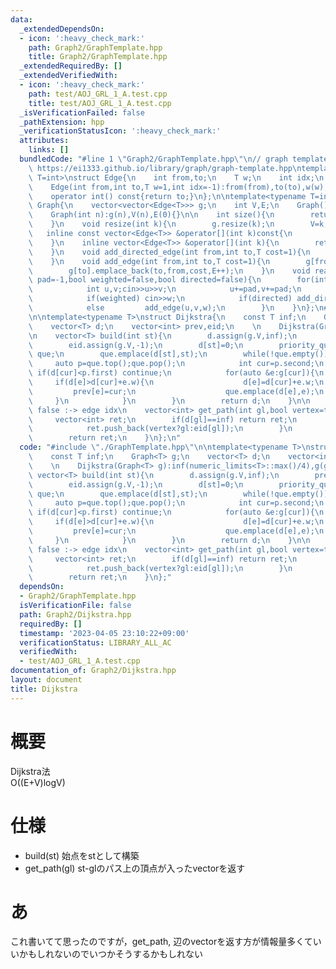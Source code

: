 ```yaml
---
data:
  _extendedDependsOn:
  - icon: ':heavy_check_mark:'
    path: Graph2/GraphTemplate.hpp
    title: Graph2/GraphTemplate.hpp
  _extendedRequiredBy: []
  _extendedVerifiedWith:
  - icon: ':heavy_check_mark:'
    path: test/AOJ_GRL_1_A.test.cpp
    title: test/AOJ_GRL_1_A.test.cpp
  _isVerificationFailed: false
  _pathExtension: hpp
  _verificationStatusIcon: ':heavy_check_mark:'
  attributes:
    links: []
  bundledCode: "#line 1 \"Graph2/GraphTemplate.hpp\"\n// graph template\n// ref :\
    \ https://ei1333.github.io/library/graph/graph-template.hpp\ntemplate<typename\
    \ T=int>\nstruct Edge{\n    int from,to;\n    T w;\n    int idx;\n    Edge()=default;\n\
    \    Edge(int from,int to,T w=1,int idx=-1):from(from),to(to),w(w),idx(idx){}\n\
    \    operator int() const{return to;}\n};\n\ntemplate<typename T=int>\nstruct\
    \ Graph{\n    vector<vector<Edge<T>>> g;\n    int V,E;\n    Graph()=default;\n\
    \    Graph(int n):g(n),V(n),E(0){}\n\n    int size(){\n        return (int)g.size();\n\
    \    }\n    void resize(int k){\n        g.resize(k);\n        V=k;\n    }\n \
    \   inline const vector<Edge<T>> &operator[](int k)const{\n        return (g.at(k));\n\
    \    }\n    inline vector<Edge<T>> &operator[](int k){\n        return (g.at(k));\n\
    \    }\n    void add_directed_edge(int from,int to,T cost=1){\n        g[from].emplace_back(from,to,cost,E++);\n\
    \    }\n    void add_edge(int from,int to,T cost=1){\n        g[from].emplace_back(from,to,cost,E);\n\
    \        g[to].emplace_back(to,from,cost,E++);\n    }\n    void read(int m,int\
    \ pad=-1,bool weighted=false,bool directed=false){\n        for(int i=0;i<m;i++){\n\
    \            int u,v;cin>>u>>v;\n            u+=pad,v+=pad;\n            T w=T(1);\n\
    \            if(weighted) cin>>w;\n            if(directed) add_directed_edge(u,v,w);\n\
    \            else         add_edge(u,v,w);\n        }\n    }\n};\n#line 2 \"Graph2/Dijkstra.hpp\"\
    \n\ntemplate<typename T>\nstruct Dijkstra{\n    const T inf;\n    Graph<T> g;\n\
    \    vector<T> d;\n    vector<int> prev,eid;\n    \n    Dijkstra(Graph<T> g):inf(numeric_limits<T>::max()/4),g(g){}\n\
    \n    vector<T> build(int st){\n        d.assign(g.V,inf);\n        prev.assign(g.V,-1);\n\
    \        eid.assign(g.V,-1);\n        d[st]=0;\n        priority_queue<pair<T,int>,vector<pair<T,int>>,greater<pair<T,int>>>\
    \ que;\n        que.emplace(d[st],st);\n        while(!que.empty()){\n       \
    \     auto p=que.top();que.pop();\n            int cur=p.second;\n           \
    \ if(d[cur]<p.first) continue;\n            for(auto &e:g[cur]){\n           \
    \     if(d[e]>d[cur]+e.w){\n                    d[e]=d[cur]+e.w;\n           \
    \         prev[e]=cur;\n                    que.emplace(d[e],e);\n           \
    \     }\n            }\n        }\n        return d;\n    }\n\n    // vertex =\
    \ false :-> edge idx\n    vector<int> get_path(int gl,bool vertex=true){\n   \
    \     vector<int> ret;\n        if(d[gl]==inf) return ret;\n        for(;gl!=-1;gl=prev[gl]){\n\
    \            ret.push_back(vertex?gl:eid[gl]);\n        }\n        reverse(ret.begin(),ret.end());\n\
    \        return ret;\n    }\n};\n"
  code: "#include \"./GraphTemplate.hpp\"\n\ntemplate<typename T>\nstruct Dijkstra{\n\
    \    const T inf;\n    Graph<T> g;\n    vector<T> d;\n    vector<int> prev,eid;\n\
    \    \n    Dijkstra(Graph<T> g):inf(numeric_limits<T>::max()/4),g(g){}\n\n   \
    \ vector<T> build(int st){\n        d.assign(g.V,inf);\n        prev.assign(g.V,-1);\n\
    \        eid.assign(g.V,-1);\n        d[st]=0;\n        priority_queue<pair<T,int>,vector<pair<T,int>>,greater<pair<T,int>>>\
    \ que;\n        que.emplace(d[st],st);\n        while(!que.empty()){\n       \
    \     auto p=que.top();que.pop();\n            int cur=p.second;\n           \
    \ if(d[cur]<p.first) continue;\n            for(auto &e:g[cur]){\n           \
    \     if(d[e]>d[cur]+e.w){\n                    d[e]=d[cur]+e.w;\n           \
    \         prev[e]=cur;\n                    que.emplace(d[e],e);\n           \
    \     }\n            }\n        }\n        return d;\n    }\n\n    // vertex =\
    \ false :-> edge idx\n    vector<int> get_path(int gl,bool vertex=true){\n   \
    \     vector<int> ret;\n        if(d[gl]==inf) return ret;\n        for(;gl!=-1;gl=prev[gl]){\n\
    \            ret.push_back(vertex?gl:eid[gl]);\n        }\n        reverse(ret.begin(),ret.end());\n\
    \        return ret;\n    }\n};"
  dependsOn:
  - Graph2/GraphTemplate.hpp
  isVerificationFile: false
  path: Graph2/Dijkstra.hpp
  requiredBy: []
  timestamp: '2023-04-05 23:10:22+09:00'
  verificationStatus: LIBRARY_ALL_AC
  verifiedWith:
  - test/AOJ_GRL_1_A.test.cpp
documentation_of: Graph2/Dijkstra.hpp
layout: document
title: Dijkstra
---
```


# 概要  
Dijkstra法  
O((E+V)logV)  

# 仕様  
- build(st) 始点をstとして構築  
- get_path(gl) st-glのパス上の頂点が入ったvectorを返す  

# あ  
これ書いてて思ったのですが，get_path, 辺のvectorを返す方が情報量多くていいかもしれないのでいつかそうするかもしれない  

